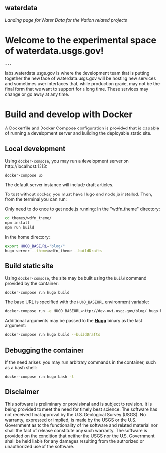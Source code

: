 waterdata
------------

*Landing page for Water Data for the Nation related projects*

# Welcome to the experimental space of waterdata.usgs.gov!

    ---
labs.waterdata.usgs.gov is where the development team that is putting together the new face of waterdata.usgs.gov will be hosting new services and sometimes user interfaces that, while production grade, may not be the final form that we want to support for a long time.  These services may change or go away at any time.  

# Build and develop with Docker

A Dockerfile and Docker Compose configuration is provided that is capable of running a development server and building the deployable static site.

## Local development

Using `docker-compose`, you may run a development server on http://localhost:1313:

```bash
docker-compose up
```

The default server instance will include draft articles.


To test without docker, you must have Hugo and node.js installed. Then, from the terminal you can run:

Only need to do once to get node.js running:
In the "wdfn_theme" directory:
```bash
cd themes/wdfn_theme/
npm install
npm run build
```

In the home directory:
```bash
export HUGO_BASEURL="blog/"
hugo server --theme=wdfn_theme --buildDrafts
```

## Build static site

Using `docker-compose`, the site may be built using the `build` command provided by the container:

```bash
docker-compose run hugo build
```

The base URL is specified with the `HUGO_BASEURL` environment variable:

```bash
docker-compose run -e HUGO_BASEURL=http://dev-owi.usgs.gov/blog/ hugo build
```

Additional arguments may be passed to the [**Hugo**](https://gohugo.io/) binary as the last argument:

```bash
docker-compose run hugo build --buildDrafts
```

## Debugging the container

If the need arises, you may run arbitrary commands in the container, such as a bash shell:

```bash
docker-compose run hugo bash -l
```





Disclaimer
----------
This software is preliminary or provisional and is subject to revision. It is being provided to meet the need for timely best science. The software has not received final approval by the U.S. Geological Survey (USGS). No warranty, expressed or implied, is made by the USGS or the U.S. Government as to the functionality of the software and related material nor shall the fact of release constitute any such warranty. The software is provided on the condition that neither the USGS nor the U.S. Government shall be held liable for any damages resulting from the authorized or unauthorized use of the software.
